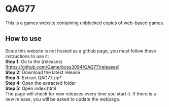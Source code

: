 # QAG77
This is a games website containing unblocked copies of web-based games.  
## How to use
Since this website is not hosted as a github page, you must follow these instructions to use it:  
**Step 1:** Go to the (releases)[https://github.com/Gamerboss3094/QAG77/releases]  
**Step 2:** Download the latest release  
**Step 3:** Extract QAG77.zip*  
**Step 4:** Open the extracted folder  
**Step 5:** Open index.html  
The page will check for new releases every time you start it. If there is a new release, you will be asked to update the webpage.
